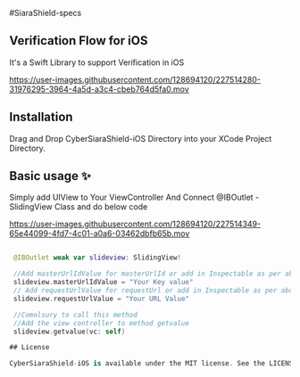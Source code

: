 #SiaraShield-specs

## Verification Flow for iOS
It's a Swift Library to support Verification in iOS

https://user-images.githubusercontent.com/128694120/227514280-31976295-3964-4a5d-a3c4-cbeb764d5fa0.mov


## Installation
Drag and Drop CyberSiaraShield-iOS Directory into your XCode Project Directory.

## Basic usage ✨

  Simply add UIView to Your ViewController And Connect @IBOutlet - SlidingView Class and do below code

https://user-images.githubusercontent.com/128694120/227514349-65e44099-4fd7-4c01-a0a6-03462dbfb65b.mov



```swift

 @IBOutlet weak var slideview: SlidingView!

 //Add masterUrlIdValue for masterUrlId or add in Inspectable as per above video
 slideview.masterUrlIdValue = "Your Key value"
 // Add requestUrlValue for requestUrl or add in Inspectable as per above video
 slideview.requestUrlValue = "Your URL Value"

 //Comolsury to call this method
 //Add the view controller to method getvalue
 slideview.getvalue(vc: self)

## License

CyberSiaraShield-iOS is available under the MIT license. See the LICENSE file for more info.
